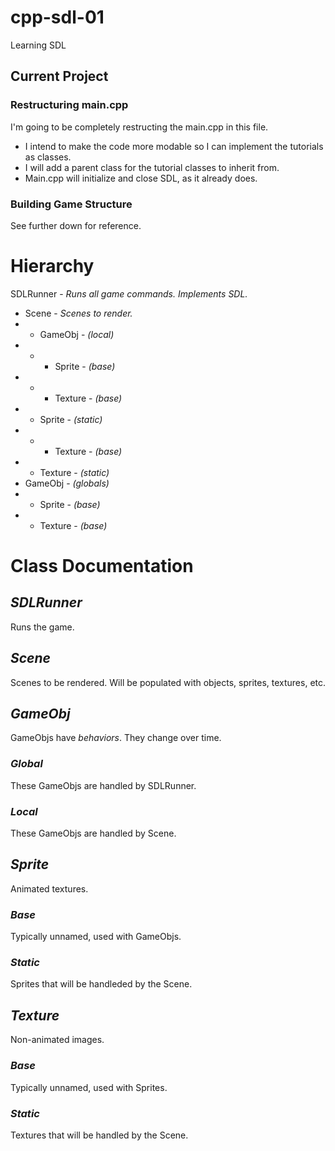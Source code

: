 # cpp-sdl-01
Learning SDL


## Current Project
### Restructuring main.cpp
I'm going to be completely restructing the main.cpp in this file.
 * I intend to make the code more modable so I can implement the tutorials as classes.
 * I will add a parent class for the tutorial classes to inherit from.
 * Main.cpp will initialize and close SDL, as it already does.
### Building Game Structure
See further down for reference.

# Hierarchy
SDLRunner - _Runs all game commands. Implements SDL._
 * Scene - _Scenes to render._
 * * GameObj - _(local)_
 * * * Sprite - _(base)_
 * * * Texture - _(base)_
 * * Sprite - _(static)_
 * * * Texture - _(base)_
 * * Texture - _(static)_
 * GameObj - _(globals)_
 * * Sprite - _(base)_
 * * Texture - _(base)_

# Class Documentation
## _SDLRunner_
Runs the game.
## _Scene_ 
Scenes to be rendered. Will be populated with objects, sprites, textures, etc.
## _GameObj_
GameObjs have _behaviors_. They change over time.
### _Global_
These GameObjs are handled by SDLRunner.
### _Local_
These GameObjs are handled by Scene.
## _Sprite_
Animated textures.
### _Base_
Typically unnamed, used with GameObjs.
### _Static_
Sprites that will be handleded by the Scene.
## _Texture_
Non-animated images.
### _Base_
Typically unnamed, used with Sprites.
### _Static_
Textures that will be handled by the Scene.
